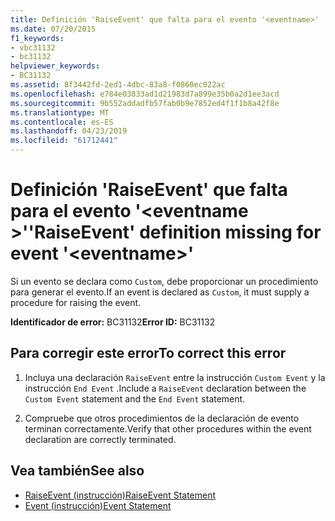 ```yaml
---
title: Definición 'RaiseEvent' que falta para el evento '<eventname>'
ms.date: 07/20/2015
f1_keywords:
- vbc31132
- bc31132
helpviewer_keywords:
- BC31132
ms.assetid: 8f3442fd-2ed1-4dbc-83a8-f0860ec022ac
ms.openlocfilehash: e784e03833ad1d21983d7a899e35b0a2d1ee3acd
ms.sourcegitcommit: 9b552addadfb57fab0b9e7852ed4f1f1b8a42f8e
ms.translationtype: MT
ms.contentlocale: es-ES
ms.lasthandoff: 04/23/2019
ms.locfileid: "61712441"
---
```

# <a name="raiseevent-definition-missing-for-event-eventname"></a><span data-ttu-id="cd0a5-102">Definición 'RaiseEvent' que falta para el evento '\<eventname >'</span><span class="sxs-lookup"><span data-stu-id="cd0a5-102">'RaiseEvent' definition missing for event '\<eventname>'</span></span>
<span data-ttu-id="cd0a5-103">Si un evento se declara como `Custom`, debe proporcionar un procedimiento para generar el evento.</span><span class="sxs-lookup"><span data-stu-id="cd0a5-103">If an event is declared as `Custom`, it must supply a procedure for raising the event.</span></span>  
  
 <span data-ttu-id="cd0a5-104">**Identificador de error:** BC31132</span><span class="sxs-lookup"><span data-stu-id="cd0a5-104">**Error ID:** BC31132</span></span>  
  
## <a name="to-correct-this-error"></a><span data-ttu-id="cd0a5-105">Para corregir este error</span><span class="sxs-lookup"><span data-stu-id="cd0a5-105">To correct this error</span></span>  
  
1. <span data-ttu-id="cd0a5-106">Incluya una declaración `RaiseEvent` entre la instrucción `Custom Event` y la instrucción `End Event` .</span><span class="sxs-lookup"><span data-stu-id="cd0a5-106">Include a `RaiseEvent` declaration between the `Custom Event` statement and the `End Event` statement.</span></span>  
  
2. <span data-ttu-id="cd0a5-107">Compruebe que otros procedimientos de la declaración de evento terminan correctamente.</span><span class="sxs-lookup"><span data-stu-id="cd0a5-107">Verify that other procedures within the event declaration are correctly terminated.</span></span>  
  
## <a name="see-also"></a><span data-ttu-id="cd0a5-108">Vea también</span><span class="sxs-lookup"><span data-stu-id="cd0a5-108">See also</span></span>

- [<span data-ttu-id="cd0a5-109">RaiseEvent (instrucción)</span><span class="sxs-lookup"><span data-stu-id="cd0a5-109">RaiseEvent Statement</span></span>](../../visual-basic/language-reference/statements/raiseevent-statement.md)
- [<span data-ttu-id="cd0a5-110">Event (instrucción)</span><span class="sxs-lookup"><span data-stu-id="cd0a5-110">Event Statement</span></span>](../../visual-basic/language-reference/statements/event-statement.md)
